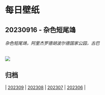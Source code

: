 # 每日壁纸

## 20230916 - 杂色短尾鴗

###### 杂色短尾鴗，阿里杰罗德胡波尔德国家公园，古巴

![](https://www.bing.com/th?id=OHR.CubanTody_ZH-CN8656368705_UHD.jpg)

## 归档

| [202309](/202309/README.md)
| [202308](/202308/README.md)
| [202307](/202307/README.md)
| [202306](/202306/README.md)
|